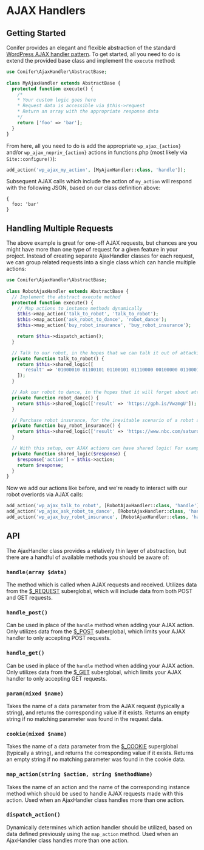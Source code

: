 # AJAX Handlers

## Getting Started
Conifer provides an elegant and flexible abstraction of the standard [WordPress AJAX handler pattern](https://developer.wordpress.org/plugins/javascript/enqueuing/#ajax-action). To get started, all you need to do is extend the provided base class and implement the `execute` method:

```PHP
use Conifer\AjaxHandler\AbstractBase;
​
class MyAjaxHandler extends AbstractBase {
  protected function execute() {
    /* 
    * Your custom logic goes here
    * Request data is accessible via $this->request
    * Return an array with the appropriate response data
    */
    return ['foo' => 'bar'];
  }
}
```

From here, all you need to do is add the appropriate `wp_ajax_{action}` and/or `wp_ajax_nopriv_{action}` actions in functions.php (most likely via `Site::configure()`):

```PHP
add_action('wp_ajax_my_action', [MyAjaxHandler::class, 'handle']);
```

Subsequent AJAX calls which include the action of `my_action` will respond with the following JSON, based on our class definition above:

```JS
{
  foo: 'bar'
}
```

## Handling Multiple Requests
The above example is great for one-off AJAX requests, but chances are you might have more than one type of request for a given feature in your project. Instead of creating separate AjaxHandler classes for each request, we can group related requests into a single class which can handle multiple actions:

```PHP
use Conifer\AjaxHandler\AbstractBase;
  
class RobotAjaxHandler extends AbstractBase {
  // Implement the abstract execute method
  protected function execute() {
    // Map actions to instance methods dynamically
    $this->map_action('talk_to_robot', 'talk_to_robot');
    $this->map_action('ask_robot_to_dance', 'robot_dance');
    $this->map_action('buy_robot_insurance', 'buy_robot_insurance');

    return $this->dispatch_action();
  }

  // Talk to our robot, in the hopes that we can talk it out of attacking us
  private function talk_to_robot() {
    return $this->shared_logic([
      'result' => '01000010 01100101 01100101 01110000 00100000 01100010 01101111 01101111 01110000'
    ]);
  }

  // Ask our robot to dance, in the hopes that it will forget about attacking us
  private function robot_dance() {
    return $this->shared_logic(['result' => 'https://gph.is/VwzmgU']);
  }

  // Purchase robot insurance, for the inevitable scenario of a robot attack
  private function buy_robot_insurance() {
    return $this->shared_logic(['result' => 'https://www.nbc.com/saturday-night-live/video/old-glory-insurance/n10766']);
  }

  // With this setup, our AJAX actions can have shared logic! For example, this will add the action to our response.
  private function shared_logic($response) {
    $response['action'] = $this->action;
    return $response;
  }
}
```

Now we add our actions like before, and we're ready to interact with our robot overlords via AJAX calls:

```PHP
add_action('wp_ajax_talk_to_robot', [RobotAjaxHandler::class, 'handle']);
add_action('wp_ajax_ask_robot_to_dance', [RobotAjaxHandler::class, 'handle']);
add_action('wp_ajax_buy_robot_insurance', [RobotAjaxHandler::class, 'handle']);
```

## API
The AjaxHandler class provides a relatively thin layer of abstraction, but there are a handful of available methods you should be aware of:


### `handle(array $data)`

The method which is called when AJAX requests and received. Utilizes data from the [$_REQUEST](http://php.net/manual/en/reserved.variables.request.php) suberglobal, which will include data from both POST and GET requests.


### `handle_post()`

Can be used in place of the `handle` method when adding your AJAX action. Only utilizes data from the [$_POST](http://php.net/manual/en/reserved.variables.post.php) suberglobal, which limits your AJAX handler to only accepting POST requests.


### `handle_get()`

Can be used in place of the `handle` method when adding your AJAX action. Only utilizes data from the [$_GET](http://php.net/manual/en/reserved.variables.get.php) suberglobal, which limits your AJAX handler to only accepting GET requests.


### `param(mixed $name)`

Takes the name of a data parameter from the AJAX request (typically a string), and returns the corresponding value if it exists. Returns an empty string if no matching parameter was found in the request data.


### `cookie(mixed $name)`

Takes the name of a data parameter from the [$_COOKIE](http://php.net/manual/en/reserved.variables.cookies.php) superglobal (typically a string), and returns the corresponding value if it exists. Returns an empty string if no matching parameter was found in the cookie data.


### `map_action(string $action, string $methodName)`

Takes the name of an action and the name of the corresponding instance method which should be used to handle AJAX requests made with this action. Used when an AjaxHandler class handles more than one action.


### `dispatch_action()`

Dynamically determines which action handler should be utilized, based on data defined previously using the `map_action` method. Used when an AjaxHandler class handles more than one action.